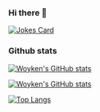 ### Hi there 👋

[![Jokes Card](https://readme-jokes.vercel.app/api?bgColor=%2336393f&borderColor=%23e4e2e2&qColor=%23faa627&aColor=%23ffffff&textColor=%23aaaaaa&codeColor=%2336393f)](https://github.com/ABSphreak/readme-jokes)

### Github stats

[![Woyken's GitHub stats](https://github-readme-stats.vercel.app/api?username=Woyken&theme=slateorange&show_icons=true)](https://github.com/anuraghazra/github-readme-stats)

[![Woyken's GitHub stats](https://github-readme-streak-stats.herokuapp.com?user=Woyken&theme=slateorange)](https://github.com/DenverCoder1/github-readme-streak-stats)

[![Top Langs](https://github-readme-stats.vercel.app/api/top-langs/?username=Woyken&theme=slateorange&layout=compact&exclude_repo=Woyken.github.io,YAAVR,VU-MIF-Functional-Programming,VU-MIF-Gazebo,VU-MIF-Software-Development-for-Mobile-Devices-and-Autonomous-Systems-3-Android-NN-Object-detect,VU-MIF-Software-Development-for-Mobile-Devices-and-Autonomous-Systems-2-basic-NN-with-Keras,VU-MIF-Software-Development-for-Mobile-Devices-and-Autonomous-Systems-1-Android-application)](https://github.com/anuraghazra/github-readme-stats)

<!--
- 🔭 I’m currently working on ...
- 🌱 I’m currently learning ...
- 👯 I’m looking to collaborate on ...
- 🤔 I’m looking for help with ...
- 💬 Ask me about ...
- 📫 How to reach me: ...
- 😄 Pronouns: ...
- ⚡ Fun fact: ...
-->
